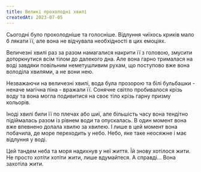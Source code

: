 ```yaml
---
title: Великі прохолодні хвилі
createdAt: 2023-07-05
---
```


Сьогодні було прохолодніше та голосніше. Відлуння чиїхось криків мало б лякати її, але вона не відчувала необхідності в
цих емоціях.

Величезні хвилі раз за разом намагалися накрити її з головою, змусити доторкнутися всім тілом до далекого дна. Але вона
гарно трималася на воді завдяки повільним неметушливим рухам, що поступово вже вона володіла хвилями, а не вони нею.

Незважаючи на величезні хвилі, вода була прозорою та білі бульбашки - неначе магічна піна - вражали її. Сонячне світло
пробивалося крізь воду та вона могла подивитися на своє тіло крізь гарну призму кольорів.

Іноді хвилі били її по плечах або шиї, але більшість часу вона тендітно підіймалась разом із рівнем води та опускалась.
В один момент вона вже впевнено долала хвилю за хвилею. І лише в цей момент вона побачила, де море переходить у небо.
Небо, яке таке неосяжне і має відлуння у воді.

Цей тандем неба та моря надихнув у неї життя. Їй знову хотілося жити. Не просто *хотіти* хотіти жити, лише вдумайтеся. А
справді... Вона захотіла жити.
